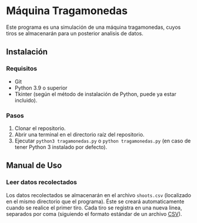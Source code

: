 # Máquina Tragamonedas

Este programa es una simulación de una máquina tragamonedas, cuyos tiros se almacenarán para un posterior analisis de datos.

## Instalación

### Requisitos

- Git
- Python 3.9 o superior
- Tkinter (según el método de instalación de Python, puede ya estar incluido).

### Pasos

1. Clonar el repositorio.
2. Abrir una terminal en el directorio raíz del repositorio.
3. Ejecutar `python3 tragamonedas.py` o `python tragamonedas.py` (en caso de tener Python 3 instalado por defecto).

## Manual de Uso

### Leer datos recolectados

Los datos recolectados se almacenarán en el archivo `shoots.csv` (localizado en el mismo directorio que el programa). Éste se creará automaticamente cuando se realice el primer tiro.
Cada tiro se registra en una nueva linea, separados por coma (siguiendo el formato estándar de un archivo [CSV](https://es.wikipedia.org/wiki/Valores_separados_por_comas)).
